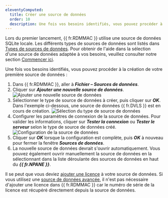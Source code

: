 ```yaml
---
eleventyComputed:
  title: Créer une source de données
  order: 10
  description: Une fois vos besoins identifiés, vous pouvez procéder à la création de votre première source de données.
---
```

Lors du premier lancement, {{ fr.RDMMAC }} utilise une source de données SQLite locale. Les différents types de sources de données sont listés dans [Types de sources de données](/rdm/mac/data-sources/data-sources-types/). Pour obtenir de l'aide dans la sélection d'une source de données adaptée à vos besoins, veuillez consulter notre section [Commencer ici](/rdm/mac/getting-started/).

Une fois vos besoins identifiés, vous pouvez procéder à la création de votre première source de données :

1. Dans {{ fr.RDMMAC }}, aller à ***Fichier – Sources de données***.
1. Cliquer sur ***Ajouter une nouvelle source de données***.
![Ajouter une nouvelle source de données](https://cdnweb.devolutions.net/docs/RDMM2000_2024_1.png)
1. Sélectionner le type de source de données à créer, puis cliquer sur ***OK***. Dans l'exemple ci-dessous, une source de données {{ fr.DVLS }} est en cours de création.
![Sélection du type de source de données](https://cdnweb.devolutions.net/docs/RDMM2001_2024_1.png)
1. Configurer les paramètres de connexion de la source de données. Pour valider les informations, cliquer sur ***Tester la connexion*** ou ***Tester le serveur*** selon le type de source de données créé.
![Configuration de la source de données](https://cdnweb.devolutions.net/docs/RDMM2002_2024_1.png)
1. Cliquer sur ***OK*** lorsque la configuration est complète, puis ***OK*** à nouveau pour fermer la fenêtre ***Sources de données***.
1. La nouvelle source de données devrait s'ouvrir automatiquement. Vous pouvez également ouvrir manuellement la source de données en la sélectionnant dans la liste déroulante des sources de données en haut du ***{{ fr.NPANE }}***.

Il se peut que vous deviez [ajouter une licence](/rdm/mac/commands/administration/licenses/) à votre source de données. Si vous utilisez une [source de données avancée](/rdm/mac/data-sources/data-sources-types/advanced-data-sources/), il n'est pas nécessaire d'ajouter une licence dans {{ fr.RDMMAC }} car le numéro de série de la licence est récupéré directement depuis la source de données.
